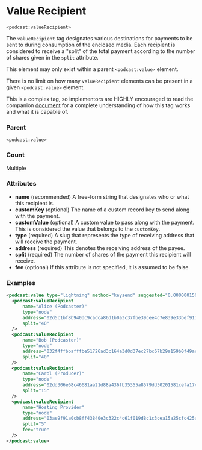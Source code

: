 # Value Recipient

`<podcast:valueRecipient>`

The `valueRecipient` tag designates various destinations for payments to be sent to during consumption of the enclosed media. Each recipient is considered to receive a "split" of the total payment according to the number of shares given in the `split` attribute.

This element may only exist within a parent `<podcast:value>` element.

There is no limit on how many `valueRecipient` elements can be present in a given `<podcast:value>` element.

This is a complex tag, so implementors are HIGHLY encouraged to read the companion [document](https://github.com/Podcastindex-org/podcast-namespace/blob/main/value/value.md) for a complete understanding of how this tag works and what it is capable of.

### Parent

`<podcast:value>`

### Count

Multiple

### Attributes

- **name** (recommended) A free-form string that designates who or what this recipient is.
- **customKey** (optional) The name of a custom record key to send along with the payment.
- **customValue** (optional) A custom value to pass along with the payment. This is considered the value that belongs to the `customKey`.
- **type** (required) A slug that represents the type of receiving address that will receive the payment.
- **address** (required) This denotes the receiving address of the payee.
- **split** (required) The number of shares of the payment this recipient will receive.
- **fee** (optional) If this attribute is not specified, it is assumed to be false.

### Examples

```xml
<podcast:value type="lightning" method="keysend" suggested="0.00000015000">
  <podcast:valueRecipient
      name="Alice (Podcaster)"
      type="node"
      address="02d5c1bf8b940dc9cadca86d1b0a3c37fbe39cee4c7e839e33bef9174531d27f52"
      split="40"
  />
  <podcast:valueRecipient
      name="Bob (Podcaster)"
      type="node"
      address="032f4ffbbafffbe51726ad3c164a3d0d37ec27bc67b29a159b0f49ae8ac21b8508"
      split="40"
  />
  <podcast:valueRecipient
      name="Carol (Producer)"
      type="node"
      address="02dd306e68c46681aa21d88a436fb35355a8579dd30201581cefa17cb179fc4c15"
      split="15"
  />
  <podcast:valueRecipient
      name="Hosting Provider"
      type="node"
      address="03ae9f91a0cb8ff43840e3c322c4c61f019d8c1c3cea15a25cfc425ac605e61a4a"
      split="5"
      fee="true"
  />
</podcast:value>
```
